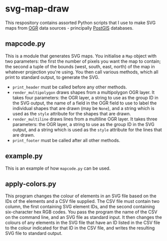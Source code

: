 svg-map-draw
============

This respository contains assorted Python scripts that I use to make SVG maps from [OGR](http://www.gdal.org/ogr/) data sources - principally [PostGIS](http://postgis.net/) databases.

mapcode.py
----------
This is a module that generates SVG maps. You initialise a `Map` object with two parameters: the first the number of pixels you want the map to contain; the second a tuple of the bounds (west, south, east, north) of the map in whatever projection you're using. You then call various methods, which all print to standard output, to generate the SVG.

* `print_header` must be called before any other methods.
* `render_multipolygon` draws shapes from a multipolygon OGR layer. It takes four parameters: the OGR layer, a string to use as the group ID in the SVG output, the name of a field in the OGR field to use to label the individual shapes that are drawn (may be `None`), and a string which is used as the `style` attribute for the shapes that are drawn.
* `render_multiline` draws lines from a multiline OGR layer. It takes three parameters: the OGR layer, a string to use as the group ID in the SVG output, and a string which is used as the `style` attribute for the lines that are drawn.
* `print_footer` must be called after all other methods.

example.py
----------
This is an example of how `mapcode.py` can be used.

apply-colors.py
---------------
This program changes the colour of elements in an SVG file based on the IDs of the elements and a CSV file supplied. The CSV file must contain two column, the first containing SVG element IDs, and the second containing six-character hex RGB codes. You pass the program the name of the CSV on the command line, and an SVG file as standard input. It then changes the colours of any elements in the SVG file that have an ID listed in the CSV file to the colour indicated for that ID in the CSV file, and writes the resulting SVG file to standard output.
